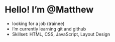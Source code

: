 #  Hello! I’m @Matthew
- looking for a job (trainee)
- I’m currently learning git and github
- Skillset: HTML, CSS, JavaScript, Layout Design
